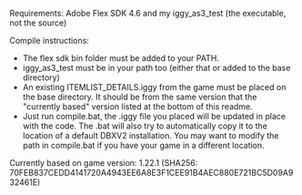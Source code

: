 Requirements: Adobe Flex SDK 4.6 and my iggy_as3_test (the executable, not the source)

Compile instructions: <br>
- The flex sdk bin folder must be added to your PATH. <br>
- iggy_as3_test must be in your path too (either that or added to the base directory) <br>
- An existing ITEMLIST_DETAILS.iggy from the game must be placed on the base directory. It should be from the same version that the "currently based" version listed at the bottom of this readme. <br>
- Just run compile.bat, the .iggy file you placed will be updated in place with the code. The .bat will also try to automatically copy it to the location of a default DBXV2 installation. You may want to modify the path in compile.bat if you have your game in a different location. <br>

Currently based on game version: 1.22.1 (SHA256: 70FEB837CEDD4141720A4943EE6A8E3F1CEE91B4AEC880E721BC5D09A932461E)